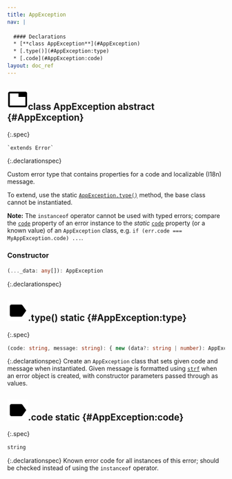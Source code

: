 ```yaml
---
title: AppException
nav: |

  #### Declarations
  * [**class AppException**](#AppException)
  * [.type()](#AppException:type)
  * [.code](#AppException:code)
layout: doc_ref
---
```


## ![](/assets/icons/spec-class.svg)class AppException <span class="spec_tag">abstract</span> {#AppException}
{:.spec}


<pre markdown="span"><code markdown="span">`extends Error`</code></pre>
{:.declarationspec}

Custom error type that contains properties for a code and localizable (I18n) message.

To extend, use the static [`AppException.type()`](./AppException#AppException:type) method, the base class cannot be instantiated.

**Note:** The `instanceof` operator cannot be used with typed errors; compare the [`code`](#AppException:code) property of an error instance to the _static_ [`code`](#AppException:code) property (or a known value) of an `AppException` class, e.g. `if (err.code === MyAppException.code) ...`.

### Constructor
```typescript
(..._data: any[]): AppException
```
{:.declarationspec}



## ![](/assets/icons/spec-method.svg).type() <span class="spec_tag">static</span> {#AppException:type}
{:.spec}

```typescript
(code: string, message: string): { new (data?: string | number): AppException; code: string; }
```
{:.declarationspec}
Create an `AppException` class that sets given code and message when instantiated. Given message is formatted using [`strf`](./strf) when an error object is created, with constructor parameters passed through as values.



## ![](/assets/icons/spec-property.svg).code <span class="spec_tag">static</span> {#AppException:code}
{:.spec}

```typescript
string
```
{:.declarationspec}
Known error code for all instances of this error; should be checked instead of using the `instanceof` operator.

